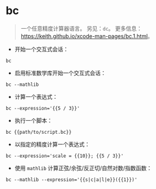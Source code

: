 # bc

> 一个任意精度计算器语言。
> 另见：`dc`。
> 更多信息：<https://keith.github.io/xcode-man-pages/bc.1.html>。

- 开始一个交互式会话：

`bc`

- 启用标准数学库开始一个交互式会话：

`bc --mathlib`

- 计算一个表达式：

`bc --expression='{{5 / 3}}'`

- 执行一个脚本：

`bc {{path/to/script.bc}}`

- 以指定的精度计算一个表达式：

`bc --expression='scale = {{10}}; {{5 / 3}}'`

- 使用 `mathlib` 计算正弦/余弦/反正切/自然对数/指数函数：

`bc --mathlib --expression='{{s|c|a|l|e}}({{1}})'`